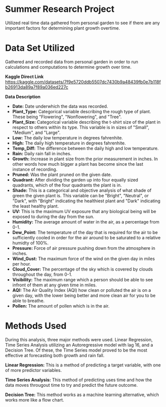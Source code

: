 # Summer Research Project
Utilized real time data gathered from personal garden to see if there are any important factors for determining plant growth overtime.

# Data Set Utilized
Gathered and recorded data from personal garden in order to run calculations and computations to determine growth over time. 

**Kaggle Direct Link**
https://kaggle.com/datasets/7f9e5720ddb5507dc7430b9a48439fb0e7b118fb26913da89a7f89a036ed227c

**Data Description**

- **Date:**  Date underwhich the data was recorded. 
- **Plant_Type:**  Categorical variable describing the rough type of plant. These being "Flowering", "Nonflowering", and "Tree".
- **Plant_Size:**  Categorical variable describing the t-shirt size of the plant in respect to others within its type. This variable is in sizes of "Small", "Medium", and "Large".
- **Low:**  The daily low temperature in degrees fahrenhite. 
- **High:**  The daily high temperature in degrees fahrenhite. 
- **Temp_Diff:**  The difference between the daily high and low temperature. 
- **Rain:**  Daily rain fall in inches.
- **Growth:**  Increase in plant size from the prior measurement in inches. In other words how much bigger a plant has become since the last instance of recording. 
- **Pruned:**  Was the plant pruned on the given date. 
- **Quadrant:**  After dividing the garden up into four equally sized quadrants, which of the four quadrants the plant is in. 
- **Shade:**  This is a categorical and objective analysis of what shade of green the given plant is. This variable can be "Bright", "Neutral", or "Dark", with "Bright" indicating the healthiest plant and "Dark" indicating the least healthy plant. 
- **UV:**  This is the maximum UV exposure that any biological being will be exposed to during the day from the sun.
- **Humidity:**  The average amount of water in the air, as a percentage from 0-1.
- **Dew_Point:**  The temperature of the day that is required for the air to be sufficiently cooled in order for the air around to be saturated to a relative humidty of 100%.
- **Pressure:**  Force of air pressure pushing down from the atmosphere in inches.
- **Wind_Gust:**  The maximum force of the wind on the given day in miles per hour.
- **Cloud_Cover:**  The percentage of the sky which is covered by clouds throughout the day, from 0-1.
- **Visibility:**  The maximum range which a person should be able to see infront of them at any given time in miles.
- **AQI:**  The Air Quality Index (AQI) how clean or polluted the air is on a given day, with the lower being better and more clean air for you to be able to breathe.
- **Pollen:**  The amount of pollen which is in the air. 

# Methods Used
During this analysis, three major methods were used. Linear Regression, Time Series Analysis utilizing an Autoregressive model with lag 16, and a Decision Tree. Of these, the Time Series model proved to be the most effective at forecasting both growth and rain fall. 

**Linear Regression:**
This is a method of predicting a target variable, with one of more predictor variables. 

**Time Series Analysis:**
This method of predicting uses time and how the data moves througout time to try and predict the future outcome. 

**Decision Tree:**
This method works as a machine learning alternative, which works more like a flow chart. 
